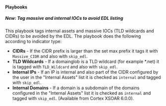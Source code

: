 #### Playbooks
##### New: Tag massive and internal IOCs to avoid EDL listing
This playbook tags internal assets and massive IOCs (TLD wildcards and CIDRs) to be avoided by the EDL. The playbook does the following according to indicator type:
- **CIDRs** - If the CIDR prefix is larger than the set max prefix it tags it with `Massive_CIDR` and also with `skip_edl`.
- **TLD Wildcards** - If a domainglob is a TLD wildcard (for example *.net) it is tagged with `TLD_Wildcard` and also with `skip_edl`.
- **Internal IPs** - If an IP is internal and also part of the CIDR configured by the user in the "Internal Assets" list it is checked as `internal` and tagged with `skip_edl`.
- **Internal Domains** - If a domain is a subdomain of the domains configured in the "Internal Assets" list it is checked as `internal` and tagged with `skip_edl`. (Available from Cortex XSOAR 6.0.0).
